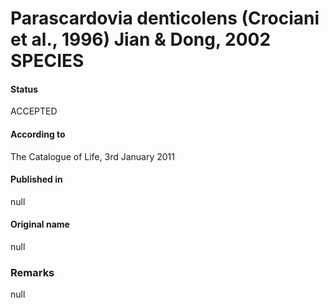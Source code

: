 # Parascardovia denticolens (Crociani et al., 1996) Jian & Dong, 2002 SPECIES

#### Status
ACCEPTED

#### According to
The Catalogue of Life, 3rd January 2011

#### Published in
null

#### Original name
null

### Remarks
null